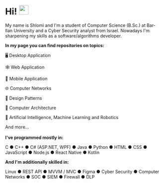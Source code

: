 # Hi! <img src="https://raw.githubusercontent.com/MartinHeinz/MartinHeinz/master/wave.gif" width="30px">

My name is Shlomi and I'm a student of Computer Science (B.Sc.) at Bar-Ilan University and a Cyber Security analyst from Israel.
Nowadays I'm sharpening my skills as a software/algorithms developer.

**In my page you can find repositories on topics:**

:desktop_computer: Desktop Application

:spider_web: Web Application

:iphone: Mobile Application

:globe_with_meridians: Computer Networks

:dizzy:	Design Patterns

:minidisc: Computer Architecture

:robot:	Artificial Intelligence, Machine Learning and Robotics

And more...  
<br/>
**I've programmed mostly in:**

C ● C++ ● C# (ASP.NET, WPF) ● Java ● Python ● HTML ● CSS ● JavaScript ● Node.js ● React Native ● Kotlin

**And I'm additionally skilled in:**

Linux ● REST API ● MVVM / MVC ● Figma ● Cyber Security ● Computer Networks ● SOC ● SIEM ● Firewall ● DLP
